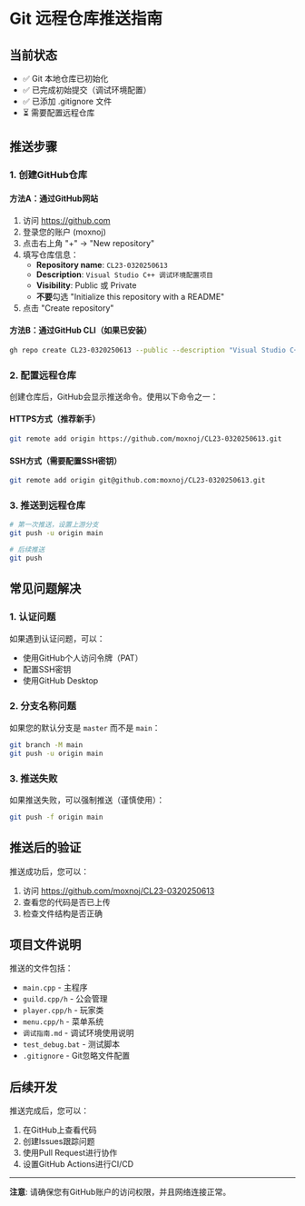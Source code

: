 # Git 远程仓库推送指南

## 当前状态
- ✅ Git 本地仓库已初始化
- ✅ 已完成初始提交（调试环境配置）
- ✅ 已添加 .gitignore 文件
- ⏳ 需要配置远程仓库

## 推送步骤

### 1. 创建GitHub仓库

#### 方法A：通过GitHub网站
1. 访问 https://github.com
2. 登录您的账户 (moxnoj)
3. 点击右上角 "+" → "New repository"
4. 填写仓库信息：
   - **Repository name**: `CL23-0320250613`
   - **Description**: `Visual Studio C++ 调试环境配置项目`
   - **Visibility**: Public 或 Private
   - **不要**勾选 "Initialize this repository with a README"
5. 点击 "Create repository"

#### 方法B：通过GitHub CLI（如果已安装）
```bash
gh repo create CL23-0320250613 --public --description "Visual Studio C++ 调试环境配置项目"
```

### 2. 配置远程仓库

创建仓库后，GitHub会显示推送命令。使用以下命令之一：

#### HTTPS方式（推荐新手）
```bash
git remote add origin https://github.com/moxnoj/CL23-0320250613.git
```

#### SSH方式（需要配置SSH密钥）
```bash
git remote add origin git@github.com:moxnoj/CL23-0320250613.git
```

### 3. 推送到远程仓库

```bash
# 第一次推送，设置上游分支
git push -u origin main

# 后续推送
git push
```

## 常见问题解决

### 1. 认证问题
如果遇到认证问题，可以：
- 使用GitHub个人访问令牌（PAT）
- 配置SSH密钥
- 使用GitHub Desktop

### 2. 分支名称问题
如果您的默认分支是 `master` 而不是 `main`：
```bash
git branch -M main
git push -u origin main
```

### 3. 推送失败
如果推送失败，可以强制推送（谨慎使用）：
```bash
git push -f origin main
```

## 推送后的验证

推送成功后，您可以：
1. 访问 https://github.com/moxnoj/CL23-0320250613
2. 查看您的代码是否已上传
3. 检查文件结构是否正确

## 项目文件说明

推送的文件包括：
- `main.cpp` - 主程序
- `guild.cpp/h` - 公会管理
- `player.cpp/h` - 玩家类
- `menu.cpp/h` - 菜单系统
- `调试指南.md` - 调试环境使用说明
- `test_debug.bat` - 测试脚本
- `.gitignore` - Git忽略文件配置

## 后续开发

推送完成后，您可以：
1. 在GitHub上查看代码
2. 创建Issues跟踪问题
3. 使用Pull Request进行协作
4. 设置GitHub Actions进行CI/CD

---

**注意**: 请确保您有GitHub账户的访问权限，并且网络连接正常。 